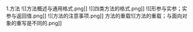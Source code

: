 1.方法
	![[方法概述与通用格式.png]]
	![[四类方法的格式.png]]
	![[形参与实参；实参与返回值.png]]
	![[方法的注意事项.png]]
方法的重载![[方法的重载；与面向对象的重写是不同的.png]]